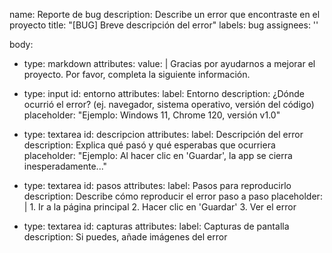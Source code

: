 name: Reporte de bug
description: Describe un error que encontraste en el proyecto
title: "[BUG] Breve descripción del error"
labels: bug
assignees: ''

body:
  - type: markdown
    attributes:
      value: |
        Gracias por ayudarnos a mejorar el proyecto. Por favor, completa la siguiente información.

  - type: input
    id: entorno
    attributes:
      label: Entorno
      description: ¿Dónde ocurrió el error? (ej. navegador, sistema operativo, versión del código)
      placeholder: "Ejemplo: Windows 11, Chrome 120, versión v1.0"

  - type: textarea
    id: descripcion
    attributes:
      label: Descripción del error
      description: Explica qué pasó y qué esperabas que ocurriera
      placeholder: "Ejemplo: Al hacer clic en 'Guardar', la app se cierra inesperadamente..."

  - type: textarea
    id: pasos
    attributes:
      label: Pasos para reproducirlo
      description: Describe cómo reproducir el error paso a paso
      placeholder: |
        1. Ir a la página principal
        2. Hacer clic en 'Guardar'
        3. Ver el error

  - type: textarea
    id: capturas
    attributes:
      label: Capturas de pantalla
      description: Si puedes, añade imágenes del error